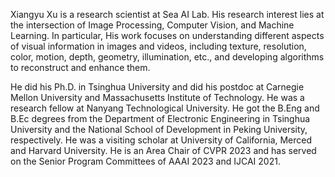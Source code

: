 Xiangyu Xu is a research scientist at Sea AI Lab. His research interest lies at the intersection of Image Processing, Computer Vision, and Machine Learning. In particular, His work focuses on understanding different aspects of visual information in images and videos, including texture, resolution, color, motion, depth, geometry, illumination, etc., and developing algorithms to reconstruct and enhance them.

He did his Ph.D. in Tsinghua University and did his postdoc at Carnegie Mellon University and Massachusetts Institute of Technology. He was a research fellow at Nanyang Technological University. He got the B.Eng and B.Ec degrees from the Department of Electronic Engineering in Tsinghua University and the National School of Development in Peking University, respectively. He was a visiting scholar at University of California, Merced and Harvard University. He is an Area Chair of CVPR 2023 and has served on the Senior Program Committees of AAAI 2023 and IJCAI 2021.
